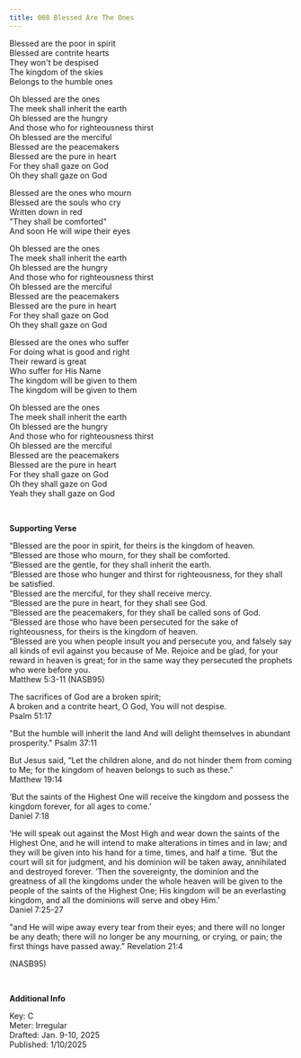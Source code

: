 ```yaml
---
title: 008 Blessed Are The Ones 
---
```


Blessed are the poor in spirit \
Blessed are contrite hearts \
They won't be despised \
The kingdom of the skies \
Belongs to the humble ones 

Oh blessed are the ones \
The meek shall inherit the earth \
Oh blessed are the hungry \
And those who for righteousness thirst \
Oh blessed are the merciful \
Blessed are the peacemakers \
Blessed are the pure in heart \
For they shall gaze on God \
Oh they shall gaze on God 

Blessed are the ones who mourn \
Blessed are the souls who cry \
Written down in red \
"They shall be comforted" \
And soon He will wipe their eyes

Oh blessed are the ones \
The meek shall inherit the earth \
Oh blessed are the hungry \
And those who for righteousness thirst \
Oh blessed are the merciful \
Blessed are the peacemakers \
Blessed are the pure in heart \
For they shall gaze on God \
Oh they shall gaze on God 

Blessed are the ones who suffer \
For doing what is good and right \
Their reward is great \
Who suffer for His Name \
The kingdom will be given to them \
The kingdom will be given to them

Oh blessed are the ones \
The meek shall inherit the earth \
Oh blessed are the hungry \
And those who for righteousness thirst \
Oh blessed are the merciful \
Blessed are the peacemakers \
Blessed are the pure in heart \
For they shall gaze on God \
Oh they shall gaze on God \
Yeah they shall gaze on God 
 
<br />

**Supporting Verse**

“Blessed are the poor in spirit, for theirs is the kingdom of heaven. \
“Blessed are those who mourn, for they shall be comforted. \
“Blessed are the gentle, for they shall inherit the earth. \
“Blessed are those who hunger and thirst for righteousness, for they shall be satisfied. \
“Blessed are the merciful, for they shall receive mercy. \
“Blessed are the pure in heart, for they shall see God. \
“Blessed are the peacemakers, for they shall be called sons of God. \
“Blessed are those who have been persecuted for the sake of righteousness, for theirs is the kingdom of heaven. \
“Blessed are you when people insult you and persecute you, and falsely say all kinds of evil against you because of Me. Rejoice and be glad, for your reward in heaven is great; for in the same way they persecuted the prophets who were before you. \
Matthew 5:3-11 (NASB95)

The sacrifices of God are a broken spirit; \
A broken and a contrite heart, O God, You will not despise. \
Psalm 51:17 

"But the humble will inherit the land And will delight themselves in abundant prosperity."
Psalm 37:11 

But Jesus said, “Let the children alone, and do not hinder them from coming to Me; for the kingdom of heaven belongs to such as these.” \
Matthew 19:14

‘But the saints of the Highest One will receive the kingdom and possess the kingdom forever, for all ages to come.’ \
Daniel 7:18 

‘He will speak out against the Most High and wear down the saints of the Highest One, and he will intend to make alterations in times and in law; and they will be given into his hand for a time, times, and half a time. ‘But the court will sit for judgment, and his dominion will be taken away, annihilated and destroyed forever. ‘Then the sovereignty, the dominion and the greatness of all the kingdoms under the whole heaven will be given to the people of the saints of the Highest One; His kingdom will be an everlasting kingdom, and all the dominions will serve and obey Him.’ \
Daniel 7:25-27

"and He will wipe away every tear from their eyes; and there will no longer be any death; there will no longer be any mourning, or crying, or pain; the first things have passed away.”
Revelation 21:4 

(NASB95)

<br />

**Additional Info**

Key: C \
Meter: Irregular \
Drafted: Jan. 9-10, 2025 \
Published: 1/10/2025
